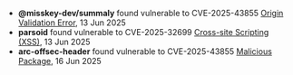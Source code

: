 - **@misskey-dev/summaly** found vulnerable to CVE-2025-43855 [Origin Validation Error](https://security.snyk.io/vuln/SNYK-JS-MISSKEYDEVSUMMALY-10350356), 13 Jun 2025  
- **parsoid** found vulnerable to CVE-2025-32699 [Cross-site Scripting (XSS)](https://security.snyk.io/vuln/SNYK-JS-PARSOID-10346477), 13 Jun 2025  
- **arc-offsec-header** found vulnerable to CVE-2025-43855 [Malicious Package](https://security.snyk.io/vuln/SNYK-JS-ARCOFFSECHEADER-10361622), 16 Jun 2025